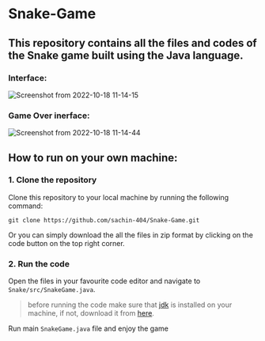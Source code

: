 # Snake-Game

## This repository contains all the files and codes of the Snake game built using the Java language.

### Interface: 
![Screenshot from 2022-10-18 11-14-15](https://user-images.githubusercontent.com/96824004/196346191-017d0799-4ebc-48e5-a689-cabb0077abca.png)

### Game Over inerface:
![Screenshot from 2022-10-18 11-14-44](https://user-images.githubusercontent.com/96824004/196347119-78a2381a-6e0e-42e4-bbce-5f807efaea7b.png)

## How to run on your own machine:

### 1. Clone the repository
Clone this repository to your local machine by running the following command:
```
git clone https://github.com/sachin-404/Snake-Game.git
```
Or you can simply download the all the files in zip format by clicking on the code button on the top right corner.

### 2. Run the code
Open the files in your favourite code editor and navigate to `Snake/src/SnakeGame.java`.
> before running the code make sure that [jdk](https://www.oracle.com/java/technologies/downloads/) is installed on your machine, if not, download it from [here](https://www.oracle.com/java/technologies/downloads/).

Run main `SnakeGame.java` file and enjoy the game
